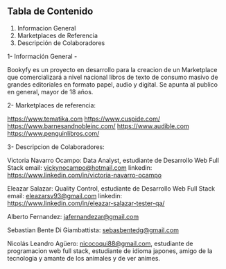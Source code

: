 ## Tabla de Contenido
1. Informacion General 
2. Marketplaces de Referencia
3. Descripción de Colaboradores

1- Información General - 

Bookyfy es un proyecto en desarrollo para la creacion de un Marketplace que comercializará a nivel nacional libros de texto de consumo masivo de grandes editoriales en formato papel, audio y digital.
Se apunta al publico en general, mayor de 18 años.

2- Marketplaces de referencia: 

https://www.tematika.com
https://www.cuspide.com/
https://www.barnesandnobleinc.com/
https://www.audible.com
https://www.penguinlibros.com/

3- Descripcion de Colaboradores:

Victoria Navarro Ocampo: Data Analyst, estudiante de Desarrollo Web Full Stack 
email: vickynocampo@hotmail.com
linkedin: https://www.linkedin.com/in/victoria-navarro-ocampo

Eleazar Salazar: Quality Control, estudiante de Desarrollo Web Full Stack
email: eleazarsv93@gmail.com
linkedin: https://www.linkedin.com/in/eleazar-salazar-tester-qa/

Alberto Fernandez: jafernandezar@gmail.com

Sebastian Bente Di Giambattista: sebasbentedg@gmail.com

Nicolás Leandro Agüero: nicocoqui88@gmail.com, estudiante de programacion web full stack, estudiante de idioma japones, amigo de la tecnologia y amante de los animales y de ver animes.